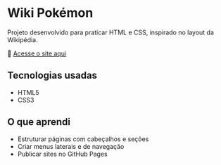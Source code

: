 # Wiki Pokémon
Projeto desenvolvido para praticar HTML e CSS, inspirado no layout da Wikipédia.

🔗 [Acesse o site aqui](https://ingridtkf.github.io/wikipedia-pokemon/)

## Tecnologias usadas
- HTML5  
- CSS3  

## O que aprendi
- Estruturar páginas com cabeçalhos e seções
- Criar menus laterais e de navegação
- Publicar sites no GitHub Pages

